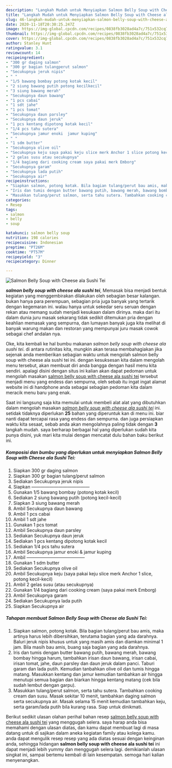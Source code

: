 ```yaml
---
description: "Langkah Mudah untuk Menyiapkan Salmon Belly Soup with Cheese ala Sushi Tei yang enak"
title: "Langkah Mudah untuk Menyiapkan Salmon Belly Soup with Cheese ala Sushi Tei yang enak"
slug: 46-langkah-mudah-untuk-menyiapkan-salmon-belly-soup-with-cheese-ala-sushi-tei-yang-enak
date: 2020-11-18T20:30:25.247Z
image: https://img-global.cpcdn.com/recipes/0838fb3028ad4a7c/751x532cq70/salmon-belly-soup-with-cheese-ala-sushi-tei-foto-resep-utama.jpg
thumbnail: https://img-global.cpcdn.com/recipes/0838fb3028ad4a7c/751x532cq70/salmon-belly-soup-with-cheese-ala-sushi-tei-foto-resep-utama.jpg
cover: https://img-global.cpcdn.com/recipes/0838fb3028ad4a7c/751x532cq70/salmon-belly-soup-with-cheese-ala-sushi-tei-foto-resep-utama.jpg
author: Stanley Hunt
ratingvalue: 3.1
reviewcount: 14
recipeingredient:
- "300 gr daging salmon"
- "300 gr bagian tulangperut salmon"
- "Secukupnya jeruk nipis"
- " "
- "1/5 bawang bombay potong kotak kecil"
- "2 siung bawang putih potong kecilkecil"
- "3 siung bawang merah"
- "Secukupnya daun bawang"
- "1 pcs cabai"
- "1 sdt jahe"
- "1 pcs tomat"
- "Secukupnya daun parsley"
- "Secukupnya daun jeruk"
- "1 pcs kentang dipotong kotak kecil"
- "1/4 pcs tahu sutera"
- "Secukupnya jamur enoki  jamur kuping"
- " "
- "1 sdm butter"
- "Secukupnya olive oil"
- "Secukupnya keju saya pakai keju slice merk Anchor 1 slice potong kecilkecil"
- "2 gelas susu atau secukupnya"
- "1/4 bagiang dari cooking cream saya pakai merk Emborg"
- "Secukupnya garam"
- "Secukupnya lada putih"
- "Secukupnya air"
recipeinstructions:
- "Siapkan salmon, potong kotak. Bila bagian tulang/perut bau amis, maka artinya harus lebih dibersihkan, terutama bagian yang ada darahnya. Baluri jeruk nipis khusus untuk yang masih amis dan diamkan minimal 1 jam. Bila masih bau amis, buang saja bagian yang ada darahnya."
- "Iris dan tumis dengan butter bawang putih, bawang merah, bawang bombay hingga harum, tambahkan irisan daun bawang, irisan cabai, irisan tomat, jahe, daun parsley dan daun jeruk dalam panci. Taburi garam dan lada putih. Kemudian tanbahkan olive oil dan tumis hingga matang. Masukkan kentang dan jamur kemudian tambahkan air hingga menutupi semua bagian dan biarkan hingga kentang matang (cek bila sudah lembut dengan garpu)."
- "Masukkan tulang/perut salmon, serta tahu sutera. Tambahkan cooking cream dan susu. Masak sekitar 10 menit, tambahkan daging salmon serta secukupnya air. Masak selama 15 menit kemudian tambahkan keju, serta garam/lada putih bila kurang rasa. Siap untuk dinikmati."
categories:
- Resep
tags:
- salmon
- belly
- soup

katakunci: salmon belly soup 
nutrition: 198 calories
recipecuisine: Indonesian
preptime: "PT26M"
cooktime: "PT57M"
recipeyield: "3"
recipecategory: Dinner

---
```



![Salmon Belly Soup with Cheese ala Sushi Tei](https://img-global.cpcdn.com/recipes/0838fb3028ad4a7c/751x532cq70/salmon-belly-soup-with-cheese-ala-sushi-tei-foto-resep-utama.jpg)

<b><i>salmon belly soup with cheese ala sushi tei</i></b>, Memasak bisa menjadi bentuk kegiatan yang menggembirakan dilakukan oleh sebagian besar kalangan. bukan hanya para perempuan, sebagian pria juga banyak yang tertarik dengan kegemaran ini. walau hanya untuk sekedar seru seruan dengan rekan atau memang sudah menjadi kesukaan dalam dirinya. maka dari itu dalam dunia juru masak sekarang tidak sedikit ditemukan pria dengan keahlian memasak yang sempurna, dan lumayan banyak juga kita melihat di banyak warung makan dan restoran yang mempunyai juru masak cowok sebagai chef andalan nya.



Oke, kita kembali ke hal bumbu makanan <i>salmon belly soup with cheese ala sushi tei</i>. di antara rutinitas kita, mungkin akan terasa membahagiakan jika sejenak anda memberikan sebagian waktu untuk mengolah salmon belly soup with cheese ala sushi tei ini. dengan kesuksesan kita dalam mengolah menu tersebut, akan membuat diri anda bangga dengan hasil menu kita sendiri. apalagi disini dengan situs ini kalian akan dapat pedoman untuk mengolah masakan <u>salmon belly soup with cheese ala sushi tei</u> tersebut menjadi menu yang endess dan sempurna, oleh sebab itu ingat ingat alamat website ini di handphone anda sebagai sebagian pedoman kita dalam meracik menu baru yang enak.


Saat ini langsung saja kita memulai untuk membeli alat alat yang dibutuhkan dalam mengolah masakan <u><i>salmon belly soup with cheese ala sushi tei</i></u> ini. setidak tidaknya diperlukan <b>25</b> bahan yang diperuntuk kan di menu ini. biar nanti dapat tercapai rasa yang endess dan sempurna. dan juga persiapkan waktu kita sesaat, sebab anda akan mengolahnya paling tidak dengan <b>3</b> langkah mudah. saya berharap berbagai hal yang diperlukan sudah kita punya disini, yuk mari kita mulai dengan mencatat dulu bahan baku berikut ini.

<!--inarticleads1-->

##### Komposisi dan bumbu yang diperlukan untuk menyiapkan Salmon Belly Soup with Cheese ala Sushi Tei:

1. Siapkan 300 gr daging salmon
1. Siapkan 300 gr bagian tulang/perut salmon
1. Sediakan Secukupnya jeruk nipis
1. Siapkan  —————————————
1. Gunakan 1/5 bawang bombay (potong kotak kecil)
1. Sediakan 2 siung bawang putih (potong kecil-kecil)
1. Siapkan 3 siung bawang merah
1. Ambil Secukupnya daun bawang
1. Ambil 1 pcs cabai
1. Ambil 1 sdt jahe
1. Gunakan 1 pcs tomat
1. Ambil Secukupnya daun parsley
1. Sediakan Secukupnya daun jeruk
1. Sediakan 1 pcs kentang dipotong kotak kecil
1. Sediakan 1/4 pcs tahu sutera
1. Ambil Secukupnya jamur enoki &amp; jamur kuping
1. Ambil  —————————————
1. Gunakan 1 sdm butter
1. Sediakan Secukupnya olive oil
1. Ambil Secukupnya keju (saya pakai keju slice merk Anchor 1 slice, potong kecil-kecil)
1. Ambil 2 gelas susu (atau secukupnya)
1. Gunakan 1/4 bagiang dari cooking cream (saya pakai merk Emborg)
1. Ambil Secukupnya garam
1. Sediakan Secukupnya lada putih
1. Siapkan Secukupnya air




<!--inarticleads2-->

##### Tahapan membuat Salmon Belly Soup with Cheese ala Sushi Tei:

1. Siapkan salmon, potong kotak. Bila bagian tulang/perut bau amis, maka artinya harus lebih dibersihkan, terutama bagian yang ada darahnya. Baluri jeruk nipis khusus untuk yang masih amis dan diamkan minimal 1 jam. Bila masih bau amis, buang saja bagian yang ada darahnya.
1. Iris dan tumis dengan butter bawang putih, bawang merah, bawang bombay hingga harum, tambahkan irisan daun bawang, irisan cabai, irisan tomat, jahe, daun parsley dan daun jeruk dalam panci. Taburi garam dan lada putih. Kemudian tanbahkan olive oil dan tumis hingga matang. Masukkan kentang dan jamur kemudian tambahkan air hingga menutupi semua bagian dan biarkan hingga kentang matang (cek bila sudah lembut dengan garpu).
1. Masukkan tulang/perut salmon, serta tahu sutera. Tambahkan cooking cream dan susu. Masak sekitar 10 menit, tambahkan daging salmon serta secukupnya air. Masak selama 15 menit kemudian tambahkan keju, serta garam/lada putih bila kurang rasa. Siap untuk dinikmati.




Berikut sedikit ulasan olahan perihal bahan resep <u>salmon belly soup with cheese ala sushi tei</u> yang menggugah selera. saya harap anda bisa memahami dengan ulasan diatas, dan kamu dapat membuat lagi di masa datang untuk di sajikan dalam aneka kegiatan family atau kolega kamu. anda dapat mengulik resep resep yang ada diatas sesuai dengan keinginan anda, sehingga hidangan <b>salmon belly soup with cheese ala sushi tei</b> ini dapat menjadi lebih yummy dan menggugah selera lagi. demikianlah ulasan singkat ini, sampai bertemu kembali di lain kesempatan. semoga hari kalian menyenangkan.
